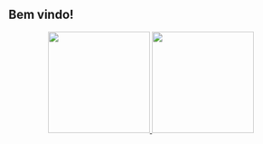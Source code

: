 ## Bem vindo!
<div align="center">
  <a href="https://github.com/osvaldotenorio">
  <img height="180em" src="https://github-readme-stats.vercel.app/api?username=osvaldotenorio&show_icons=true&theme=dark&include_all_commits=true&count_private=true"/>
  <img height="180em" src="https://github-readme-stats.vercel.app/api/top-langs/?username=osvaldotenorio&layout=compact&langs_count=7&theme=dark"/>
</div>
